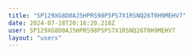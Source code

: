 ```yaml
---
title: "SP129XG8D0AJ5HPRS98P5PS7X1RSNQ26T0H9MEHV7"
date: 2024-07-18T20:16:20.218Z
user: SP129XG8D0AJ5HPRS98P5PS7X1RSNQ26T0H9MEHV7
layout: "users"
---
```

    
